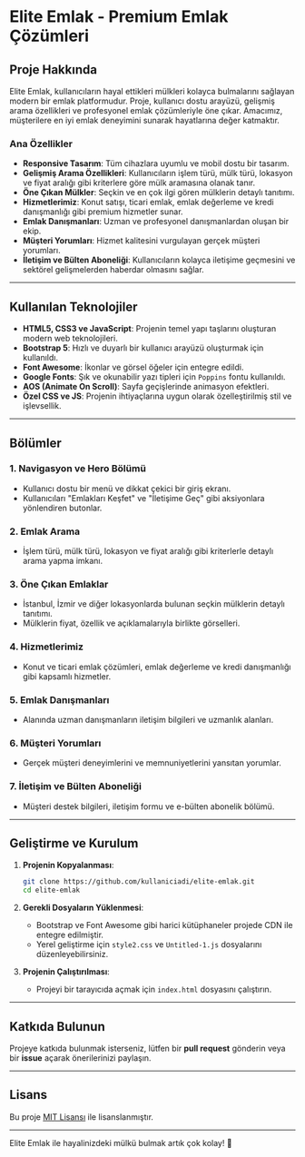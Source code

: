 # Elite Emlak - Premium Emlak Çözümleri

## Proje Hakkında
Elite Emlak, kullanıcıların hayal ettikleri mülkleri kolayca bulmalarını sağlayan modern bir emlak platformudur. Proje, kullanıcı dostu arayüzü, gelişmiş arama özellikleri ve profesyonel emlak çözümleriyle öne çıkar. Amacımız, müşterilere en iyi emlak deneyimini sunarak hayatlarına değer katmaktır.

### Ana Özellikler
- **Responsive Tasarım**: Tüm cihazlara uyumlu ve mobil dostu bir tasarım.
- **Gelişmiş Arama Özellikleri**: Kullanıcıların işlem türü, mülk türü, lokasyon ve fiyat aralığı gibi kriterlere göre mülk aramasına olanak tanır.
- **Öne Çıkan Mülkler**: Seçkin ve en çok ilgi gören mülklerin detaylı tanıtımı.
- **Hizmetlerimiz**: Konut satışı, ticari emlak, emlak değerleme ve kredi danışmanlığı gibi premium hizmetler sunar.
- **Emlak Danışmanları**: Uzman ve profesyonel danışmanlardan oluşan bir ekip.
- **Müşteri Yorumları**: Hizmet kalitesini vurgulayan gerçek müşteri yorumları.
- **İletişim ve Bülten Aboneliği**: Kullanıcıların kolayca iletişime geçmesini ve sektörel gelişmelerden haberdar olmasını sağlar.

---

## Kullanılan Teknolojiler
- **HTML5, CSS3 ve JavaScript**: Projenin temel yapı taşlarını oluşturan modern web teknolojileri.
- **Bootstrap 5**: Hızlı ve duyarlı bir kullanıcı arayüzü oluşturmak için kullanıldı.
- **Font Awesome**: İkonlar ve görsel öğeler için entegre edildi.
- **Google Fonts**: Şık ve okunabilir yazı tipleri için `Poppins` fontu kullanıldı.
- **AOS (Animate On Scroll)**: Sayfa geçişlerinde animasyon efektleri.
- **Özel CSS ve JS**: Projenin ihtiyaçlarına uygun olarak özelleştirilmiş stil ve işlevsellik.

---

## Bölümler
### 1. **Navigasyon ve Hero Bölümü**
- Kullanıcı dostu bir menü ve dikkat çekici bir giriş ekranı.
- Kullanıcıları "Emlakları Keşfet" ve "İletişime Geç" gibi aksiyonlara yönlendiren butonlar.

### 2. **Emlak Arama**
- İşlem türü, mülk türü, lokasyon ve fiyat aralığı gibi kriterlerle detaylı arama yapma imkanı.

### 3. **Öne Çıkan Emlaklar**
- İstanbul, İzmir ve diğer lokasyonlarda bulunan seçkin mülklerin detaylı tanıtımı.
- Mülklerin fiyat, özellik ve açıklamalarıyla birlikte görselleri.

### 4. **Hizmetlerimiz**
- Konut ve ticari emlak çözümleri, emlak değerleme ve kredi danışmanlığı gibi kapsamlı hizmetler.

### 5. **Emlak Danışmanları**
- Alanında uzman danışmanların iletişim bilgileri ve uzmanlık alanları.

### 6. **Müşteri Yorumları**
- Gerçek müşteri deneyimlerini ve memnuniyetlerini yansıtan yorumlar.

### 7. **İletişim ve Bülten Aboneliği**
- Müşteri destek bilgileri, iletişim formu ve e-bülten abonelik bölümü.

---

## Geliştirme ve Kurulum
1. **Projenin Kopyalanması**:
   ```bash
   git clone https://github.com/kullaniciadi/elite-emlak.git
   cd elite-emlak
   ```
2. **Gerekli Dosyaların Yüklenmesi**:
   - Bootstrap ve Font Awesome gibi harici kütüphaneler projede CDN ile entegre edilmiştir.
   - Yerel geliştirme için `style2.css` ve `Untitled-1.js` dosyalarını düzenleyebilirsiniz.

3. **Projenin Çalıştırılması**:
   - Projeyi bir tarayıcıda açmak için `index.html` dosyasını çalıştırın.

---

## Katkıda Bulunun
Projeye katkıda bulunmak isterseniz, lütfen bir **pull request** gönderin veya bir **issue** açarak önerilerinizi paylaşın.

---

## Lisans
Bu proje [MIT Lisansı](LICENSE) ile lisanslanmıştır.

---

Elite Emlak ile hayalinizdeki mülkü bulmak artık çok kolay! 🌟
